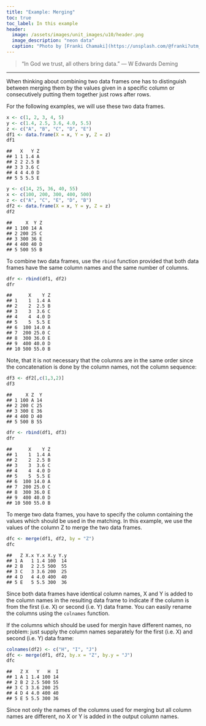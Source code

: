 ```yaml
---
title: "Example: Merging"
toc: true
toc_label: In this example
header:
  image: /assets/images/unit_images/u10/header.png
  image_description: "neon data"
  caption: "Photo by [Franki Chamaki](https://unsplash.com/@franki?utm_source=unsplash&amp;utm_medium=referral&amp;utm_content=creditCopyText) [from unsplash](https://unsplash.com/s/photos/data?utm_source=unsplash&amp;utm_medium=referral&amp;utm_content=creditCopyText)"
---
```

<!--more-->

> “In God we trust, all others bring data.” — W Edwards Deming

---


When thinking about combining two data frames one has to distinguish between
merging them by the values given in a specific column or consecutively putting
them together just rows after rows.

For the following examples, we will use these two data frames.

```r
x <- c(1, 2, 3, 4, 5)
y <- c(1.4, 2.5, 3.6, 4.0, 5.5)
z <- c("A", "B", "C", "D", "E")
df1 <- data.frame(X = x, Y = y, Z = z)
df1
```

```
##   X   Y Z
## 1 1 1.4 A
## 2 2 2.5 B
## 3 3 3.6 C
## 4 4 4.0 D
## 5 5 5.5 E
```

```r
y <- c(14, 25, 36, 40, 55)
x <- c(100, 200, 300, 400, 500)
z <- c("A", "C", "E", "D", "B")
df2 <- data.frame(X = x, Y = y, Z = z)
df2
```

```
##     X  Y Z
## 1 100 14 A
## 2 200 25 C
## 3 300 36 E
## 4 400 40 D
## 5 500 55 B
```

To combine two data frames, use the `rbind` function provided that both
data frames have the same column names and the same number of columns.

```r
dfr <- rbind(df1, df2)
dfr
```

```
##      X    Y Z
## 1    1  1.4 A
## 2    2  2.5 B
## 3    3  3.6 C
## 4    4  4.0 D
## 5    5  5.5 E
## 6  100 14.0 A
## 7  200 25.0 C
## 8  300 36.0 E
## 9  400 40.0 D
## 10 500 55.0 B
```
Note, that it is not necessary that the columns are in the same order since the
concatenation is done by the column names, not the column sequence:

```r
df3 <- df2[,c(1,3,2)]
df3
```

```
##     X Z  Y
## 1 100 A 14
## 2 200 C 25
## 3 300 E 36
## 4 400 D 40
## 5 500 B 55
```

```r
dfr <- rbind(df1, df3)
dfr
```

```
##      X    Y Z
## 1    1  1.4 A
## 2    2  2.5 B
## 3    3  3.6 C
## 4    4  4.0 D
## 5    5  5.5 E
## 6  100 14.0 A
## 7  200 25.0 C
## 8  300 36.0 E
## 9  400 40.0 D
## 10 500 55.0 B
```


To merge two data frames, you have to specify the column containing the values
which should be used in the matching. In this example, we use the values of
the column Z to merge the two data frames.

```r
dfc <- merge(df1, df2, by = "Z")
dfc
```

```
##   Z X.x Y.x X.y Y.y
## 1 A   1 1.4 100  14
## 2 B   2 2.5 500  55
## 3 C   3 3.6 200  25
## 4 D   4 4.0 400  40
## 5 E   5 5.5 300  36
```
Since both data frames have identical column names, X and Y is added to the
column names in the resulting data frame to indicate if the column is from the
first (i.e. X) or second (i.e. Y) data frame. You can easily rename the columns
using the `colnames` function.

If the columns which should be used for mergin have different names, no problem:
just supply the column names separately for the first (i.e. X) and second (i.e. Y)
data frame:

```r
colnames(df2) <- c("H", "I", "J")
dfc <- merge(df1, df2, by.x = "Z", by.y = "J")
dfc
```

```
##   Z X   Y   H  I
## 1 A 1 1.4 100 14
## 2 B 2 2.5 500 55
## 3 C 3 3.6 200 25
## 4 D 4 4.0 400 40
## 5 E 5 5.5 300 36
```
Since not only the names of the columns used for merging but all column names are
different, no X or Y is added in the output column names.


<!--
## Further reading

add some day
-->
